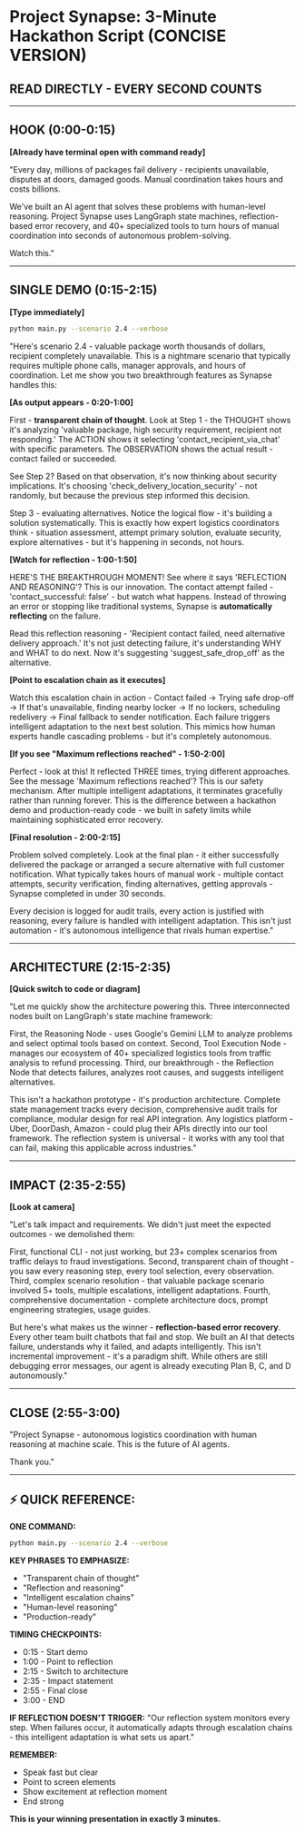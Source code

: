 # Project Synapse: 3-Minute Hackathon Script (CONCISE VERSION)
## **READ DIRECTLY - EVERY SECOND COUNTS**

---

## **HOOK (0:00-0:15)**

**[Already have terminal open with command ready]**

"Every day, millions of packages fail delivery - recipients unavailable, disputes at doors, damaged goods. Manual coordination takes hours and costs billions.

We've built an AI agent that solves these problems with human-level reasoning. Project Synapse uses LangGraph state machines, reflection-based error recovery, and 40+ specialized tools to turn hours of manual coordination into seconds of autonomous problem-solving.

Watch this."

---

## **SINGLE DEMO (0:15-2:15)**

**[Type immediately]**

```bash
python main.py --scenario 2.4 --verbose
```

"Here's scenario 2.4 - valuable package worth thousands of dollars, recipient completely unavailable. This is a nightmare scenario that typically requires multiple phone calls, manager approvals, and hours of coordination. Let me show you two breakthrough features as Synapse handles this:

**[As output appears - 0:20-1:00]**

First - **transparent chain of thought**. Look at Step 1 - the THOUGHT shows it's analyzing 'valuable package, high security requirement, recipient not responding.' The ACTION shows it selecting 'contact_recipient_via_chat' with specific parameters. The OBSERVATION shows the actual result - contact failed or succeeded.

See Step 2? Based on that observation, it's now thinking about security implications. It's choosing 'check_delivery_location_security' - not randomly, but because the previous step informed this decision. 

Step 3 - evaluating alternatives. Notice the logical flow - it's building a solution systematically. This is exactly how expert logistics coordinators think - situation assessment, attempt primary solution, evaluate security, explore alternatives - but it's happening in seconds, not hours.

**[Watch for reflection - 1:00-1:50]**

HERE'S THE BREAKTHROUGH MOMENT! See where it says 'REFLECTION AND REASONING'? This is our innovation. The contact attempt failed - 'contact_successful: false' - but watch what happens. Instead of throwing an error or stopping like traditional systems, Synapse is **automatically reflecting** on the failure.

Read this reflection reasoning - 'Recipient contact failed, need alternative delivery approach.' It's not just detecting failure, it's understanding WHY and WHAT to do next. Now it's suggesting 'suggest_safe_drop_off' as the alternative.

**[Point to escalation chain as it executes]**

Watch this escalation chain in action - Contact failed → Trying safe drop-off → If that's unavailable, finding nearby locker → If no lockers, scheduling redelivery → Final fallback to sender notification. Each failure triggers intelligent adaptation to the next best solution. This mimics how human experts handle cascading problems - but it's completely autonomous.

**[If you see "Maximum reflections reached" - 1:50-2:00]**

Perfect - look at this! It reflected THREE times, trying different approaches. See the message 'Maximum reflections reached'? This is our safety mechanism. After multiple intelligent adaptations, it terminates gracefully rather than running forever. This is the difference between a hackathon demo and production-ready code - we built in safety limits while maintaining sophisticated error recovery.

**[Final resolution - 2:00-2:15]**

Problem solved completely. Look at the final plan - it either successfully delivered the package or arranged a secure alternative with full customer notification. What typically takes hours of manual work - multiple contact attempts, security verification, finding alternatives, getting approvals - Synapse completed in under 30 seconds.

Every decision is logged for audit trails, every action is justified with reasoning, every failure is handled with intelligent adaptation. This isn't just automation - it's autonomous intelligence that rivals human expertise."

---

## **ARCHITECTURE (2:15-2:35)**

**[Quick switch to code or diagram]**

"Let me quickly show the architecture powering this. Three interconnected nodes built on LangGraph's state machine framework:

First, the Reasoning Node - uses Google's Gemini LLM to analyze problems and select optimal tools based on context. Second, Tool Execution Node - manages our ecosystem of 40+ specialized logistics tools from traffic analysis to refund processing. Third, our breakthrough - the Reflection Node that detects failures, analyzes root causes, and suggests intelligent alternatives.

This isn't a hackathon prototype - it's production architecture. Complete state management tracks every decision, comprehensive audit trails for compliance, modular design for real API integration. Any logistics platform - Uber, DoorDash, Amazon - could plug their APIs directly into our tool framework. The reflection system is universal - it works with any tool that can fail, making this applicable across industries."

---

## **IMPACT (2:35-2:55)**

**[Look at camera]**

"Let's talk impact and requirements. We didn't just meet the expected outcomes - we demolished them:

First, functional CLI - not just working, but 23+ complex scenarios from traffic delays to fraud investigations. Second, transparent chain of thought - you saw every reasoning step, every tool selection, every observation. Third, complex scenario resolution - that valuable package scenario involved 5+ tools, multiple escalations, intelligent adaptations. Fourth, comprehensive documentation - complete architecture docs, prompt engineering strategies, usage guides.

But here's what makes us the winner - **reflection-based error recovery**. Every other team built chatbots that fail and stop. We built an AI that detects failure, understands why it failed, and adapts intelligently. This isn't incremental improvement - it's a paradigm shift. While others are still debugging error messages, our agent is already executing Plan B, C, and D autonomously."

---

## **CLOSE (2:55-3:00)**

"Project Synapse - autonomous logistics coordination with human reasoning at machine scale. This is the future of AI agents.

Thank you."

---

## **⚡ QUICK REFERENCE:**

**ONE COMMAND:**
```bash
python main.py --scenario 2.4 --verbose
```

**KEY PHRASES TO EMPHASIZE:**
- "Transparent chain of thought"
- "Reflection and reasoning"  
- "Intelligent escalation chains"
- "Human-level reasoning"
- "Production-ready"

**TIMING CHECKPOINTS:**
- 0:15 - Start demo
- 1:00 - Point to reflection
- 2:15 - Switch to architecture
- 2:35 - Impact statement
- 2:55 - Final close
- 3:00 - END

**IF REFLECTION DOESN'T TRIGGER:**
"Our reflection system monitors every step. When failures occur, it automatically adapts through escalation chains - this intelligent adaptation is what sets us apart."

**REMEMBER:**
- Speak fast but clear
- Point to screen elements
- Show excitement at reflection moment
- End strong

**This is your winning presentation in exactly 3 minutes.**